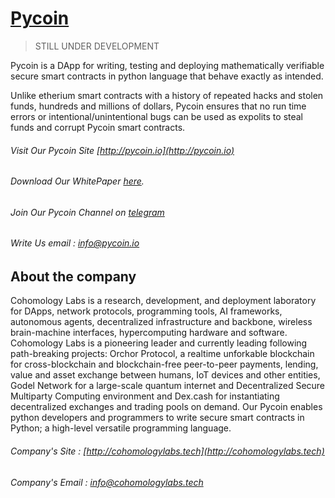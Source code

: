 # [Pycoin](http://pycoin.io)

> STILL UNDER DEVELOPMENT

Pycoin is a DApp for writing, testing and deploying mathematically verifiable secure smart contracts in python language that behave exactly as intended.

Unlike etherium smart contracts with a history of repeated hacks and stolen funds, hundreds and millions of dollars, Pycoin ensures that no run time errors or intentional/unintentional bugs can be used as expolits to steal funds and corrupt Pycoin smart contracts.

###### Visit Our Pycoin Site [http://pycoin.io](http://pycoin.io)

###### Download Our WhitePaper [here](http://www.pycoin.io/static/whitepaper.pdf).

###### Join Our Pycoin Channel on [telegram](https://t.me/joinchat/AAAAAELD7jciV2TkouwTBA)

###### Write Us email : info@pycoin.io

## About the company

Cohomology Labs is a research, development, and deployment laboratory for DApps, network protocols, programming tools, AI frameworks, autonomous agents, decentralized infrastructure and backbone, wireless brain-machine interfaces, hypercomputing hardware and software. Cohomology Labs is a pioneering leader and currently leading following path-breaking projects: Orchor Protocol, a realtime unforkable blockchain for cross-blockchain and blockchain-free peer-to-peer payments, lending, value and asset exchange between humans, IoT devices and other entities, Godel Network for a large-scale quantum internet and Decentralized Secure Multiparty Computing environment and Dex.cash for instantiating decentralized exchanges and trading pools on demand. Our Pycoin enables python developers and programmers to write secure smart contracts in Python; a high-level versatile programming language.

###### Company's Site : [http://cohomologylabs.tech](http://cohomologylabs.tech)
###### Company's Email : info@cohomologylabs.tech
